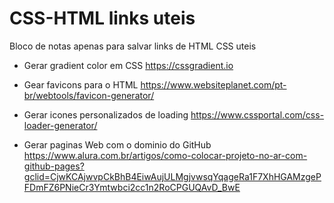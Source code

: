 # CSS-HTML links uteis
Bloco de notas apenas para salvar links de HTML CSS uteis

- Gerar gradient color em CSS
https://cssgradient.io

- Gear favicons para o HTML
https://www.websiteplanet.com/pt-br/webtools/favicon-generator/

- Gerar icones personalizados de loading
https://www.cssportal.com/css-loader-generator/

- Gerar paginas Web com o dominio do GitHub
https://www.alura.com.br/artigos/como-colocar-projeto-no-ar-com-github-pages?gclid=CjwKCAjwvpCkBhB4EiwAujULMgjvwsqYqageRa1F7XhHGAMzgePFDmFZ6PNieCr3Ymtwbci2cc1n2RoCPGUQAvD_BwE

